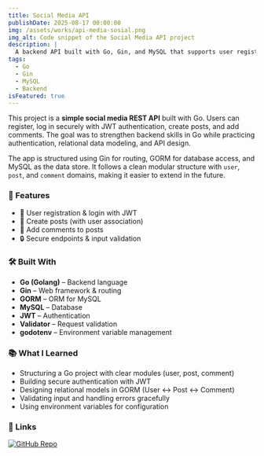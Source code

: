 ```yaml
---
title: Social Media API
publishDate: 2025-08-17 00:00:00
img: /assets/works/api-media-sosial.png
img_alt: Code snippet of the Social Media API project
description: |
  A backend API built with Go, Gin, and MySQL that supports user registration, login with JWT, creating posts, and adding comments. This project focuses on authentication, database relations, and building a clean API structure.
tags:
  - Go
  - Gin
  - MySQL
  - Backend
isFeatured: true
---
```


This project is a **simple social media REST API** built with Go. Users can register, log in securely with JWT authentication, create posts, and add comments. The goal was to strengthen backend skills in Go while practicing authentication, relational data modeling, and API design.

The app is structured using Gin for routing, GORM for database access, and MySQL as the data store. It follows a clean modular structure with `user`, `post`, and `comment` domains, making it easier to extend in the future.

### 🚀 Features

- 👤 User registration & login with JWT
- 📝 Create posts (with user association)
- 💬 Add comments to posts
- 🔒 Secure endpoints & input validation

### 🛠 Built With

- **Go (Golang)** – Backend language
- **Gin** – Web framework & routing
- **GORM** – ORM for MySQL
- **MySQL** – Database
- **JWT** – Authentication
- **Validator** – Request validation
- **godotenv** – Environment variable management

### 📚 What I Learned

- Structuring a Go project with clear modules (user, post, comment)
- Building secure authentication with JWT
- Designing relational models in GORM (User ↔ Post ↔ Comment)
- Validating input and handling errors gracefully
- Using environment variables for configuration

### 🔗 Links

[![GitHub Repo](https://img.shields.io/badge/GitHub-api--media--sosial-181717?style=for-the-badge&logo=github)](https://github.com/razaq-himawan/api-media-sosial)
